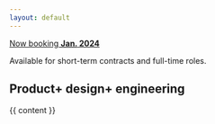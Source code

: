 ```yaml
---
layout: default
---
```


<article>
  <div class="open-to-work fade-in-element">
    <a class="badge" href="/contact"><span>Now booking</span> <strong><abbr title="January">Jan.</abbr> 2024</strong></a>
    <p>Available for short-term contracts and full-time roles.</p>
  </div>
  <h1 class="home-title fade-in-element">
    <span class="fade-in-element">Product+</span> <span class="fade-in-element">design+</span> <span class="fade-in-element">engineering</span>
  </h1>
  <div class="{{ page.markdown }} page-content fade-in-element">
    {{ content }}
  </div>
</article>